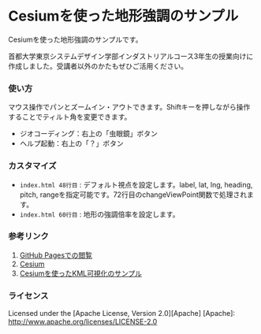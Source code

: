 Cesiumを使った地形強調のサンプル
======================
Cesiumを使った地形強調のサンプルです。


首都大学東京システムデザイン学部インダストリアルコース3年生の授業向けに作成しました。受講者以外のかたもぜひご活用ください。
 
### 使い方

マウス操作でパンとズームイン・アウトできます。Shiftキーを押しながら操作することでティルト角を変更できます。

+ ジオコーディング：右上の「虫眼鏡」ボタン
+ ヘルプ起動：右上の「？」ボタン

 
### カスタマイズ

+   `index.html 48行目` :
    デフォルト視点を設定します。label, lat, lng, heading, pitch, rangeを指定可能です。72行目のchangeViewPoint関数で処理されます。
+   `index.html 60行目` :
    地形の強調倍率を設定します。

### 参考リンク

1. [GitHub Pagesでの閲覧](https://wtnv-lab.github.io/terrain10xBase/ "Cesiumを使った地形強調のサンプル")
2. [Cesium](http://cesiumjs.org/ "Cesium")
3. [Cesiumを使ったKML可視化のサンプル](https://github.com/wtnv-lab/cesiumGitHubPages "Cesiumを使ったKML可視化のサンプル")
 
### ライセンス

Licensed under the [Apache License, Version 2.0][Apache]
[Apache]: http://www.apache.org/licenses/LICENSE-2.0
